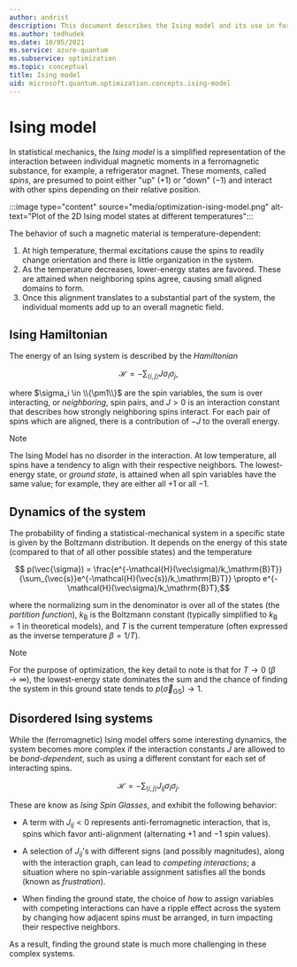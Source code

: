 ```yaml
---
author: andrist
description: This document describes the Ising model and its use in formulating optimization problems.
ms.author: tedhudek
ms.date: 10/05/2021
ms.service: azure-quantum
ms.subservice: optimization
ms.topic: conceptual
title: Ising model
uid: microsoft.quantum.optimization.concepts.ising-model
---
```


# Ising model

In statistical mechanics, the *Ising model* is a simplified representation of
the interaction between individual magnetic moments in a ferromagnetic
substance, for example, a refrigerator magnet. These moments, called *spins*, are presumed to
point either "up" ($+1$) or "down" ($-1$) and interact with other spins
depending on their relative position.

:::image type="content" source="media/optimization-ising-model.png" alt-text="Plot of the 2D Ising model states at different temperatures":::

The behavior of such a magnetic material is temperature-dependent:

1. At high temperature, thermal excitations cause the spins to readily
   change orientation and there is little organization in the system.
2. As the temperature decreases, lower-energy states are favored. These
   are attained when neighboring spins agree, causing small aligned domains to
   form.
3. Once this alignment translates to a substantial part of the system, the
   individual moments add up to an overall magnetic field.

## Ising Hamiltonian

The energy of an Ising system is described by the *Hamiltonian*

$$ \mathcal{H} = -\sum_{\langle i,j\rangle} J \sigma_i\sigma_j, $$

where $\sigma_i \in \\{\pm1\\}$ are the spin variables, the sum is over
interacting, or *neighboring*, spin pairs, and $J>0$ is an interaction constant
that describes how strongly neighboring spins interact. For each pair of spins
which are aligned, there is a contribution of $-J$ to the overall energy.

> [!NOTE]
> The Ising Model has no disorder in the interaction. At low temperature,
> all spins have a tendency to align with their respective neighbors. The lowest-energy state, or *ground state*, is attained when all spin
> variables have the same value; for example, they are either all $+1$ or all $-1$.

## Dynamics of the system

The probability of finding a statistical-mechanical system in a specific state is
given by the Boltzmann distribution. It depends on the energy of this state
(compared to that of all other possible states) and the temperature

$$ p(\vec{\sigma}) = \frac{e^{-\mathcal{H}(\vec\sigma)/k_\mathrm{B}T}}{\sum_{\vec{s}}e^{-\mathcal{H}(\vec{s})/k_\mathrm{B}T}} \propto e^{-\mathcal{H}(\vec\sigma)/k_\mathrm{B}T},$$

where the normalizing sum in the denominator is over all of the states (the *partition
function*), $k_\mathrm{B}$ is the Boltzmann constant (typically simplified to
$k_\mathrm{B}=1$ in theoretical models), and $T$ is the current temperature (often
expressed as the inverse temperature $\beta = 1/T$).

> [!NOTE]
> For the purpose of optimization, the key detail to note is that for $T\to 0$
> ($\beta\to\infty$), the lowest-energy state dominates the sum and the chance
> of finding the system in this ground state tends to
> $p(\vec\sigma_{\mathrm{GS}})\to 1$.

## Disordered Ising systems

While the (ferromagnetic) Ising model offers some interesting dynamics,
the system becomes more complex if the interaction constants $J$ are
allowed to be *bond-dependent*, such as using a different constant for
each set of interacting spins.

$$ \mathcal{H} = -\sum_{\langle i,j\rangle} J_{ij} \sigma_i\sigma_j. $$

These are know as *Ising Spin Glasses*, and exhibit the following behavior:

* A term with $J_{ij}<0$ represents anti-ferromagnetic interaction, that is,
  spins which favor anti-alignment (alternating $+1$ and $-1$ spin values).

* A selection of $J_{ij}$'s with different signs (and possibly magnitudes),
  along with the interaction graph, can lead to *competing interactions*;
  a situation where no spin-variable assignment satisfies all the bonds
  (known as *frustration*).

* When finding the ground state, the choice of *how* to assign variables
  with competing interactions can have a ripple effect across the system
  by changing how adjacent spins must be arranged, in turn impacting
  their respective neighbors.

As a result, finding the ground state is much more challenging in these
complex systems.
